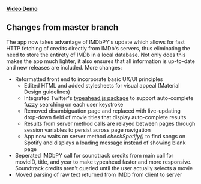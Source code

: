 **[Video Demo](https://vimeo.com/200137386)**

## Changes from master branch
The app now takes advantage of IMDbPY's update which allows for fast HTTP fetching of credits directly from IMDb's servers, thus eliminating the need to store the entirety of IMDb in a local database. Not only does this makes the app much lighter, it also ensures that all information is up-to-date and new releases are included. More changes:

* Reformatted front end to incorporate basic UX/UI principles
  * Edited HTML and added stylesheets for visual appeal (Material Design guidelines)
  * Integrated Twitter's [typeahead.js package](http://twitter.github.io/typeahead.js/) to support auto-complete fuzzy searching on each user keystroke
  * Removed disambiguation page and replaced with live-updating drop-down field of movie titles that display auto-complete results
  * Results from server method calls are relayed between pages through session variables to persist across page navigation
  * App now waits on server method *checkSpotify()* to find songs on Spotify and displays a loading message instead of showing blank page
* Seperated IMDbPY call for soundtrack credits from main call for movieID, title, and year to make typeahead faster and more responsive. Soundtrack credits aren't queried until the user actually selects a movie
* Moved parsing of raw text returned from IMDb from client to server
